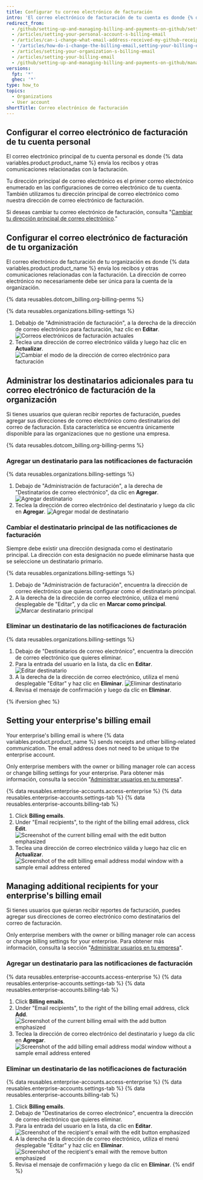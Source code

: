 ```yaml
---
title: Configurar tu correo electrónico de facturación
intro: 'El correo electrónico de facturación de tu cuenta es donde {% data variables.product.product_name %} envía los recibos y otras comunicaciones relacionadas con la facturación.'
redirect_from:
  - /github/setting-up-and-managing-billing-and-payments-on-github/setting-your-billing-email
  - /articles/setting-your-personal-account-s-billing-email
  - /articles/can-i-change-what-email-address-received-my-github-receipt
  - '/articles/how-do-i-change-the-billing-email,setting-your-billing-email'
  - /articles/setting-your-organization-s-billing-email
  - /articles/setting-your-billing-email
  - /github/setting-up-and-managing-billing-and-payments-on-github/managing-your-github-billing-settings/setting-your-billing-email
versions:
  fpt: '*'
  ghec: '*'
type: how_to
topics:
  - Organizations
  - User account
shortTitle: Correo electrónico de facturación
---
```


## Configurar el correo electrónico de facturación de tu cuenta personal

El correo electrónico principal de tu cuenta personal es donde {% data variables.product.product_name %} envía los recibos y otras comunicaciones relacionadas con la facturación.

Tu dirección principal de correo electrónico es el primer correo electrónico enumerado en las configuraciones de correo electrónico de tu cuenta. También utilizamos tu dirección principal de correo electrónico como nuestra dirección de correo electrónico de facturación.

Si deseas cambiar tu correo electrónico de facturación, consulta "[Cambiar tu dirección principal de correo electrónico](/articles/changing-your-primary-email-address)."

## Configurar el correo electrónico de facturación de tu organización

El correo electrónico de facturación de tu organización es donde {% data variables.product.product_name %} envía los recibos y otras comunicaciones relacionadas con la facturación. La dirección de correo electrónico no necesariamente debe ser única para la cuenta de la organización.

{% data reusables.dotcom_billing.org-billing-perms %}

{% data reusables.organizations.billing-settings %}
1. Debabjo de "Administración de facturación", a la derecha de la dirección de correo electrónico para facturación, haz clic en **Editar**. ![Correos electrónicos de facturación actuales](/assets/images/help/billing/billing-change-email.png)
2. Teclea una dirección de correo electrónico válida y luego haz clic en **Actualizar**. ![Cambiar el modo de la dirección de correo electrónico para facturación](/assets/images/help/billing/billing-change-email-modal.png)

## Administrar los destinatarios adicionales para tu correo electrónico de facturación de la organización

Si tienes usuarios que quieran recibir reportes de facturación, puedes agregar sus direcciones de correo electrónico como destinatarios del correo de facturación. Esta característica se encuentra únicamente disponible para las organizaciones que no gestione una empresa.

{% data reusables.dotcom_billing.org-billing-perms %}

### Agregar un destinatario para las notificaciones de facturación

{% data reusables.organizations.billing-settings %}
1. Debajo de "Administración de facturación", a la derecha de "Destinatarios de correo electrónico", da clic en **Agregar**. ![Agregar destinatario](/assets/images/help/billing/billing-add-email-recipient.png)
1. Teclea la dirección de correo electrónico del destinatario y luego da clic en **Agregar**. ![Agregar modal de destinatario](/assets/images/help/billing/billing-add-email-recipient-modal.png)

### Cambiar el destinatario principal de las notificaciones de facturación

Siempre debe existir una dirección designada como el destinatario principal. La dirección con esta designación no puede eliminarse hasta que se seleccione un destinatario primario.

{% data reusables.organizations.billing-settings %}
1. Debajo de "Administración de facturación", encuentra la dirección de correo electrónico que quieras configurar como el destinatario principal.
1. A la derecha de la dirección de correo electrónico, utiliza el menú desplegable de "Editar", y da clic en **Marcar como principal**. ![Marcar destinatario principal](/assets/images/help/billing/billing-change-primary-email-recipient.png)

### Eliminar un destinatario de las notificaciones de facturación

{% data reusables.organizations.billing-settings %}
1. Debajo de "Destinatarios de correo electrónico", encuentra la dirección de correo electrónico que quieres eliminar.
1. Para la entrada del usuario en la lista, da clic en **Editar**. ![Editar destinatario](/assets/images/help/billing/billing-edit-email-recipient.png)
1. A la derecha de la dirección de correo electrónico, utiliza el menú desplegable "Editar" y haz clic en **Eliminar**. ![Eliminar destinatario](/assets/images/help/billing/billing-remove-email-recipient.png)
1. Revisa el mensaje de confirmación y luego da clic en **Eliminar**.

{% ifversion ghec %}
## Setting your enterprise's billing email

Your enterprise's billing email is where {% data variables.product.product_name %} sends receipts and other billing-related communication. The email address does not need to be unique to the enterprise account.

Only enterprise members with the owner or billing manager role can access or change billing settings for your enterprise. Para obtener más información, consulta la sección "[Administrar usuarios en tu empresa](/admin/user-management/managing-users-in-your-enterprise/roles-in-an-enterprise)".

{% data reusables.enterprise-accounts.access-enterprise %}
{% data reusables.enterprise-accounts.settings-tab %}
{% data reusables.enterprise-accounts.billing-tab %}
1. Click **Billing emails**.
2. Under "Email recipients", to the right of the billing email address, click **Edit**. ![Screenshot of the current billing email with the edit button emphasized](/assets/images/help/billing/billing-change-email.png)
2. Teclea una dirección de correo electrónico válida y luego haz clic en **Actualizar**. ![Screenshot of the edit billing email address modal window with a sample email address entered](/assets/images/help/billing/billing-change-email-modal.png)

## Managing additional recipients for your enterprise's billing email

Si tienes usuarios que quieran recibir reportes de facturación, puedes agregar sus direcciones de correo electrónico como destinatarios del correo de facturación.

Only enterprise members with the owner or billing manager role can access or change billing settings for your enterprise. Para obtener más información, consulta la sección "[Administrar usuarios en tu empresa](/admin/user-management/managing-users-in-your-enterprise/roles-in-an-enterprise)".

### Agregar un destinatario para las notificaciones de facturación

{% data reusables.enterprise-accounts.access-enterprise %}
{% data reusables.enterprise-accounts.settings-tab %}
{% data reusables.enterprise-accounts.billing-tab %}
1. Click **Billing emails**.
2. Under "Email recipients", to the right of the billing email address, click **Add**. ![Screenshot of the current billing email with the add button emphasized](/assets/images/help/billing/billing-add-email-recipient.png)
3. Teclea la dirección de correo electrónico del destinatario y luego da clic en **Agregar**. ![Screenshot of the add billing email address modal window without a sample email address entered](/assets/images/help/billing/billing-add-email-recipient-modal.png)

### Eliminar un destinatario de las notificaciones de facturación

{% data reusables.enterprise-accounts.access-enterprise %}
{% data reusables.enterprise-accounts.settings-tab %}
{% data reusables.enterprise-accounts.billing-tab %}
1. Click **Billing emails**.
2. Debajo de "Destinatarios de correo electrónico", encuentra la dirección de correo electrónico que quieres eliminar.
3. Para la entrada del usuario en la lista, da clic en **Editar**. ![Screenshot of the recipient's email with the edit button emphasized](/assets/images/help/billing/billing-edit-email-recipient.png)
4. A la derecha de la dirección de correo electrónico, utiliza el menú desplegable "Editar" y haz clic en **Eliminar**. ![Screenshot of the recipient's email with the remove button emphasized](/assets/images/help/billing/billing-remove-email-recipient.png)
5. Revisa el mensaje de confirmación y luego da clic en **Eliminar**.
{% endif %}
